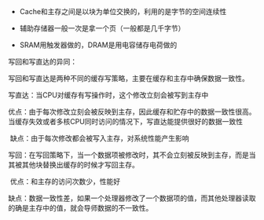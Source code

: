 - Cache和主存之间是以块为单位交换的，利用的是字节的空间连续性

- 辅助存储器一般一次是拿一个页（一般都是几千字节）

- SRAM用触发器做的，DRAM是用电容储存电荷做的

写回和写直达的异同：

写回和写直达是两种不同的缓存写策略，主要在缓存和主存中确保数据一致性。

写直达：当CPU对缓存有写操作时，这个修改立刻会被写到主存中

​	优点：由于每次修改立刻会被反映到主存，因此缓存和贮存中的数据一致性很高。当缓存失效或者多核CPU同时访问的情况下，写直达能提供很好的数据一致性

​	缺点：由于每次修改都会被写入主存，对系统性能产生影响



写回：在写回策略下，当一个数据项被修改时，其不会立刻被反映到主存，而是当其被其他块替换出缓存的时候才写回主存。

​	优点：和主存的访问次数少，性能好

​	缺点：数据一致性差，如果一个处理器修改了一个数据项的值，而其他处理器读取的确是主存中的值，就会导师数据的不一致性。
